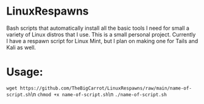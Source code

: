 # LinuxRespawns
Bash scripts that automatically install all the basic tools I need for small a variety of Linux distros that I use.
This is a small personal project.
Currently I have a respawn script for Linux Mint, but I plan on making one for Tails and Kali as well.

# Usage:
`wget https://github.com/TheBigCarrot/LinuxRespawns/raw/main/name-of-script.sh`\n
`chmod +x name-of-script.sh`\n
`./name-of-script.sh`

